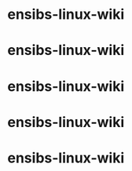 # ensibs-linux-wiki
# ensibs-linux-wiki
# ensibs-linux-wiki
# ensibs-linux-wiki
# ensibs-linux-wiki
